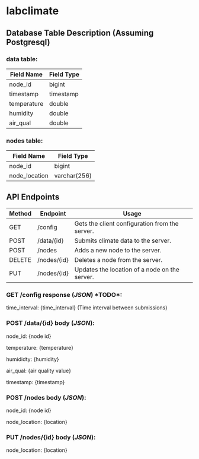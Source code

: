 labclimate
==========

Database Table Description (Assuming Postgresql)
------------------------------------------------

### **data** table:

| Field Name  | Field Type |
|-------------|------------|
| node\_id    | bigint     |
| timestamp   | timestamp  |
| temperature | double     |
| humidity    | double     |
| air\_qual   | double     |


### **nodes** table:

| Field Name     | Field Type   |
|----------------|--------------|
| node\_id       | bigint       |
| node\_location | varchar(256) |


API Endpoints
---------------

| Method | Endpoint         | Usage                                          |
|--------|------------------|------------------------------------------------|
| GET    | /config          | Gets the client configuration from the server. |
| POST   | /data/{id}       | Submits climate data to the server.            |
| POST   | /nodes           | Adds a new node to the server.                 |
| DELETE | /nodes/{id}      | Deletes a node from the server.                |
| PUT    | /nodes/{id}      | Updates the location of a node on the server.  |


### GET /config response (*JSON*) \*TODO\*:

time\_interval: {time\_interval} (Time interval between submissions)

### POST /data/{id} body (*JSON*):

node\_id:    {node id} 

temperature: {temperature}

humididty:   {humidity}

air\_qual:   {air quality value}

timestamp:   {timestamp}

### POST /nodes body (*JSON*):

node\_id:       {node id}

node\_location: {location}

### PUT /nodes/{id} body (*JSON*):

node\_location: {location}


